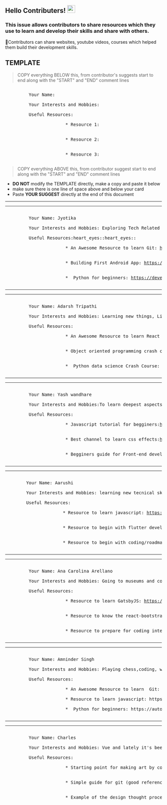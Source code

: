 ## Hello Contributers! <img src="https://media.giphy.com/media/hvRJCLFzcasrR4ia7z/giphy.gif" width="25px">

### This issue allows contributors to share resources which they use to learn and develop their skills and share with others.
:tulip:Contributors can share websites, youtube videos, courses which helped them build their development skills.

## TEMPLATE
> COPY everything BELOW this, from contributor's suggests start to end along with the "START" and "END" comment lines

<!------ ________ Contributor's suggest START ________  ------>
<pre>

         Your Name:

         Your Interests and Hobbies:

         Useful Resources:

                       * Resource 1:


                       * Resource 2:


                       * Resource 3:   

</pre>
<!------ ________ Contributor's suggest END ________  ------>

> COPY everything ABOVE this, from contributor suggest start to end along with the "START" and "END" comment lines

- **DO NOT** modify the TEMPLATE directly, make a copy and paste it below
- make sure there is one line of space above and below your card
- Paste **YOUR SUGGEST** directly at the end of this document

------------------------------------------------------------------------------------------------------------------------------------------------------------------


------------------------------------------------------------------------------------------------------------------------------------------------------------------






<!------ ________ Contributor's suggest START ________  ------>
<pre>

         Your Name: Jyotika

         Your Interests and Hobbies: Exploring Tech Related Stuffs,  Learnings to Implementation!!

         Useful Resources:heart_eyes::heart_eyes::

                       * An Awesome Resource to learn Git: <a href="https://git-scm.com/book/en/v2/">https://git-scm.com/book/en/v2/</a>


                       * Building First Android App: <a href="https://developer.android.com/training/basics/firstapp">https://developer.android.com/training/basics/firstapp</a>


                       *  Python for beginners: <a href="https://developers.google.com/edu/python/">https://developers.google.com/edu/python/</a>

</pre>
<!------ ________ Contributor's suggest END ________  ------>


------------------------------------------------------------------------------------------------------------------------------------------------------------------

------------------------------------------------------------------------------------------------------------------------------------------------------------------


<!------ ________ Contributor's suggest START ________  ------>
<pre>

         Your Name: Adarsh Tripathi

         Your Interests and Hobbies: Learning new things, Listening music and reading Quotes!!

         Useful Resources:

                       * An Awesome Resource to learn React for beginners: <a href="https://youtu.be/Ke90Tje7VS0
">https://youtu.be/Ke90Tje7VS0</a>


                       * Object oriented programming crash course:  <a href="https://www.freecodecamp.org/news/object-oriented-programming-crash-course/">https://www.freecodecamp.org/news/object-oriented-programming-crash-course/</a>


                       *  Python data science Crash Course: <a href="https://www.freecodecamp.org/news/python-data-science-course-matplotlib-pandas-numpy/">https://www.freecodecamp.org/news/python-data-science-course-matplotlib-pandas-numpy/</a>

</pre>
<!------ ________ Contributor's suggest END ________  ------>

------------------------------------------------------------------------------------------------------------------------------------------------------------------

------------------------------------------------------------------------------------------------------------------------------------------------------------------


<!------ ________ Contributor's suggest START ________  ------>
<pre>

         Your Name: Yash wandhare

         Your Interests and Hobbies:To learn deepest aspects a language can do.It seems strange but coding is my hobby.

         Useful Resources:

                       * Javascript tutorial for begginers:<a href="https://javascript30.com/">https://javascript30.com/</a>


                       * Best channel to learn css effects:<a href="https://www.youtube.com/channel/UCbwXnUipZsLfUckBPsC7Jog">https://www.youtube.com/channel/UCbwXnUipZsLfUckBPsC7Jog</a>


                       * Begginers guide for Front-end development:<a href="https://www.upwork.com/hiring/development/">https://www.upwork.com/hiring/development/beginners-guide-to-front-end-development/</a>

</pre>
<!------ ________ Contributor's suggest END ________  ------>


------------------------------------------------------------------------------------------------------------------------------------------------------------------

------------------------------------------------------------------------------------------------------------------------------------------------------------------


<!------ ________ Contributor's suggest START ________  ------>
<pre>

        Your Name: Aarushi

        Your Interests and Hobbies: learning new tecnical skills, reading books :)

        Useful Resources:

                      * Resource to learn javascript: <a href="https://javascript.info/">https://javascript.info/</a>


                      * Resource to begin with flutter developement: <a href="https://youtu.be/x0uinJvhNxI">https://youtu.be/x0uinJvhNxI</a>


                      * Resource to begin with coding/roadmap to coding: <a href="https://www.youtube.com/watch?v=RquBcwvgMbM">https://www.youtube.com/watch?v=RquBcwvgMbM</a>   

</pre>
<!------ ________ Contributor's suggest END ________  ------>


------------------------------------------------------------------------------------------------------------------------------------------------------------------

------------------------------------------------------------------------------------------------------------------------------------------------------------------
<!------ ________ Contributor's suggest START ________  ------>
<pre>

         Your Name: Ana Carolina Arellano

         Your Interests and Hobbies: Going to museums and concerts!

         Useful Resources:

                       * Resource to learn GatsbyJS: <a href="https://www.gatsbyjs.com/tutorial/">https://www.gatsbyjs.com/tutorial/</a>


                       * Resource to know the react-bootstrap components: <a href="https://react-bootstrap.github.io/components/cards/">https://react-bootstrap.github.io/components/cards/</a>


                       * Resource to prepare for coding interviews: Book: Cracking the coding interview   

</pre>
<!------ ________ Contributor's suggest END ________  ------>
------------------------------------------------------------------------------------------------------------------------------------------------------------------
------------------------------------------------------------------------------------------------------------------------------------------------------------------


<!-- ________ Contributor's suggest START ________  -->
<pre>

         Your Name: Amninder Singh

         Your Interests and Hobbies: Playing chess,coding, watching anime, competative coding !!

         Useful Resources:

                       * An Awesome Resource to learn  Git: https://youtu.be/RGOj5yH7evk

                       * Resource to learn javascript: https://www.youtube.com/c/TheCodingTrain

                       *  Python for beginners: https://automatetheboringstuff.com/

</pre>
<!-- ________ Contributor's suggest END ________  -->
------------------------------------------------------------------------------------------------------------------------------------------------------------------
------------------------------------------------------------------------------------------------------------------------------------------------------------------


<!------ ________ Contributor's suggest START ________  ------>
<pre>

         Your Name: Charles

         Your Interests and Hobbies: Vue and lately it's been making art through code

         Useful Resources:

                       * Starting point for making art by coding: <https://dev.to/aspittel/intro-to-generative-art-2hi7>


                       * Simple guide for git (good reference): <https://rogerdudler.github.io/git-guide/> 


                       * Example of the design thought process behind a site: <https://design.theguardian.com/>

</pre>
<!------ ________ Contributor's suggest END ________  ------>